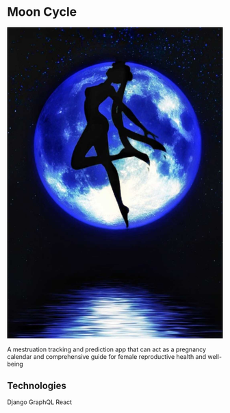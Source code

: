# Moon Cycle
![logo1-removebg-preview](https://github.com/MissTipo/moon_cycle/blob/main/client/Screenshot_20210616-114803_Pinterest.jpg)

A mestruation tracking and prediction app that can act as a pregnancy calendar and comprehensive
guide for female reproductive health and well-being

## Technologies
Django
GraphQL
React
